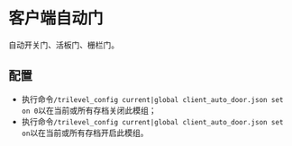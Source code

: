 # 客户端自动门
自动开关门、活板门、栅栏门。
## 配置
- 执行命令`/trilevel_config current|global client_auto_door.json set on 0`以在当前或所有存档关闭此模组；
- 执行命令`/trilevel_config current|global client_auto_door.json set on`以在当前或所有存档开启此模组。